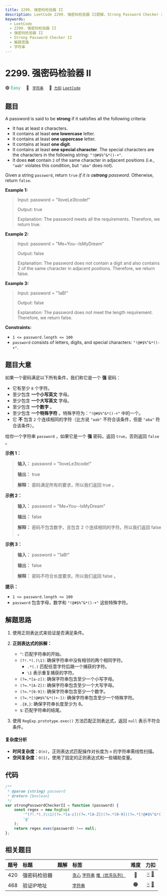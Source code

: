 ```yaml
---
title: 2299. 强密码检验器 II
description: LeetCode 2299. 强密码检验器 II题解，Strong Password Checker II，包含解题思路、复杂度分析以及完整的 JavaScript 代码实现。
keywords:
  - LeetCode
  - 2299. 强密码检验器 II
  - 强密码检验器 II
  - Strong Password Checker II
  - 解题思路
  - 字符串
---
```


# 2299. 强密码检验器 II

🟢 <font color=#15bd66>Easy</font>&emsp; 🔖&ensp; [`字符串`](/tag/string.md)&emsp; 🔗&ensp;[`力扣`](https://leetcode.cn/problems/strong-password-checker-ii) [`LeetCode`](https://leetcode.com/problems/strong-password-checker-ii)

## 题目

A password is said to be **strong** if it satisfies all the following
criteria:

- It has at least `8` characters.
- It contains at least **one lowercase** letter.
- It contains at least **one uppercase** letter.
- It contains at least **one digit**.
- It contains at least **one special character**. The special characters are the characters in the following string: `"!@#$%^&*()-+"`.
- It does **not** contain `2` of the same character in adjacent positions (i.e., `"aab"` violates this condition, but `"aba"` does not).

Given a string `password`, return `true` _if it is a**strong** password_.
Otherwise, return `false`.

**Example 1:**

> Input: password = "IloveLe3tcode!"
>
> Output: true
>
> Explanation: The password meets all the requirements. Therefore, we return true.

**Example 2:**

> Input: password = "Me+You--IsMyDream"
>
> Output: false
>
> Explanation: The password does not contain a digit and also contains 2 of the same character in adjacent positions. Therefore, we return false.

**Example 3:**

> Input: password = "1aB!"
>
> Output: false
>
> Explanation: The password does not meet the length requirement. Therefore, we return false.

**Constraints:**

- `1 <= password.length <= 100`
- `password` consists of letters, digits, and special characters: `"!@#$%^&*()-+"`.

## 题目大意

如果一个密码满足以下所有条件，我们称它是一个 **强** 密码：

- 它有至少 `8` 个字符。
- 至少包含 **一个小写英文** 字母。
- 至少包含 **一个大写英文** 字母。
- 至少包含 **一个数字** 。
- 至少包含 **一个特殊字符** 。特殊字符为：`"!@#$%^&*()-+"` 中的一个。
- 它 **不** 包含 `2` 个连续相同的字符（比方说 `"aab"` 不符合该条件，但是 `"aba"` 符合该条件）。

给你一个字符串 `password` ，如果它是一个 **强** 密码，返回 `true`，否则返回 `false` 。

**示例 1：**

> **输入：** password = "IloveLe3tcode!"
>
> **输出：** true
>
> **解释：** 密码满足所有的要求，所以我们返回 true 。

**示例 2：**

> **输入：** password = "Me+You--IsMyDream"
>
> **输出：** false
>
> **解释：** 密码不包含数字，且包含 2 个连续相同的字符。所以我们返回 false 。

**示例 3：**

> **输入：** password = "1aB!"
>
> **输出：** false
>
> **解释：** 密码不符合长度要求。所以我们返回 false 。

**提示：**

- `1 <= password.length <= 100`
- `password` 包含字母，数字和 `"!@#$%^&*()-+"` 这些特殊字符。

## 解题思路

1. 使用正则表达式来验证是否满足条件。
2. **正则表达式的拆解：**

   - `^`: 匹配字符串的开始。
   - `(?!.*(.)\1)`: 确保字符串中没有相邻的两个相同字符。
     - `.*(.)` 匹配任意字符后跟一个捕获的字符。
     - `\1` 表示重复捕获的字符。
   - `(?=.*[a-z])`: 确保字符串包含至少一个小写字母。
   - `(?=.*[A-Z])`: 确保字符串包含至少一个大写字母。
   - `(?=.*[0-9])`: 确保字符串包含至少一个数字。
   - `(?=.*[!@#$%^&*()+-])`: 确保字符串包含至少一个特殊字符。
   - `.{8,}`: 确保字符串长度至少为 8。
   - `$`: 匹配字符串的结尾。

3. 使用 `RegExp.prototype.exec()` 方法匹配正则表达式，返回 `null` 表示不符合条件。

#### 复杂度分析

- **时间复杂度**：`O(n)`，正则表达式匹配操作对长度为 `n` 的字符串需线性扫描。
- **空间复杂度**：`O(1)`，使用了固定的正则表达式和一些辅助变量。

## 代码

```javascript
/**
 * @param {string} password
 * @return {boolean}
 */
var strongPasswordCheckerII = function (password) {
	const regex = new RegExp(
		'^(?!.*(.)\\1)(?=.*[a-z])(?=.*[A-Z])(?=.*[0-9])(?=.*[!@#$%^&*()+-]).{8,}$',
		'g'
	);
	return regex.exec(password) !== null;
};
```

## 相关题目

<!-- prettier-ignore -->
| 题号 | 标题 | 题解 | 标签 | 难度 | 力扣 |
| :------: | :------ | :------: | :------ | :------: | :------: |
| 420 | 强密码检验器 |  |  [`贪心`](/tag/greedy.md) [`字符串`](/tag/string.md) [`堆（优先队列）`](/tag/heap-priority-queue.md) | 🔴 | [🀄️](https://leetcode.cn/problems/strong-password-checker) [🔗](https://leetcode.com/problems/strong-password-checker) |
| 468 | 验证IP地址 |  |  [`字符串`](/tag/string.md) | 🟠 | [🀄️](https://leetcode.cn/problems/validate-ip-address) [🔗](https://leetcode.com/problems/validate-ip-address) |